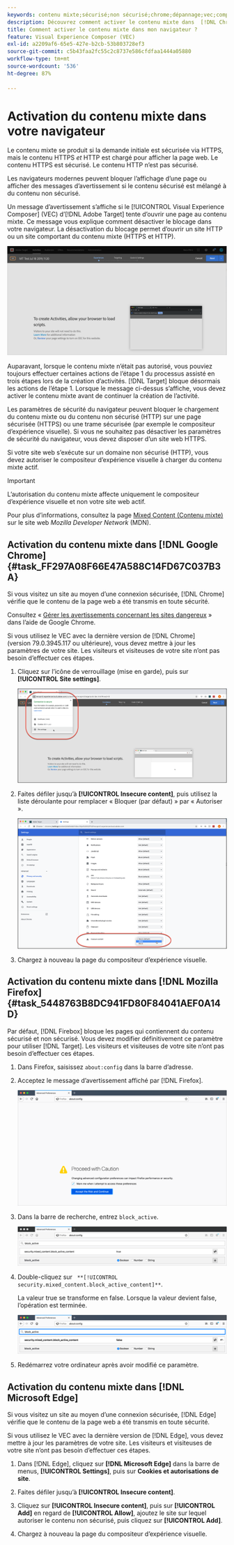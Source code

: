 ```yaml
---
keywords: contenu mixte;sécurisé;non sécurisé;chrome;dépannage;vec;compositeur d’expérience visuelle;non sécurisé;http;https;firefox;internet explorer
description: Découvrez comment activer le contenu mixte dans  [!DNL Chrome],  [!DNL Firefox] et  [!DNL Edge].
title: Comment activer le contenu mixte dans mon navigateur ?
feature: Visual Experience Composer (VEC)
exl-id: a2209af6-65e5-427e-b2cb-53b803728ef3
source-git-commit: c5b43faa2fc55c2c8737e586cfdfaa1444a05880
workflow-type: tm+mt
source-wordcount: '536'
ht-degree: 87%

---
```


# Activation du contenu mixte dans votre navigateur

Le contenu mixte se produit si la demande initiale est sécurisée via HTTPS, mais le contenu HTTPS *et* HTTP est chargé pour afficher la page web. Le contenu HTTPS est sécurisé. Le contenu HTTP n’est pas sécurisé.

Les navigateurs modernes peuvent bloquer l’affichage d’une page ou afficher des messages d’avertissement si le contenu sécurisé est mélangé à du contenu non sécurisé.

Un message d’avertissement s’affiche si le [!UICONTROL Visual Experience Composer] (VEC) d’[!DNL Adobe Target] tente d’ouvrir une page au contenu mixte. Ce message vous explique comment désactiver le blocage dans votre navigateur. La désactivation du blocage permet d’ouvrir un site HTTP ou un site comportant du contenu mixte (HTTPS et HTTP).

![Avertissement de contenu mixte](/help/main/c-experiences/c-visual-experience-composer/r-troubleshoot-composer/assets/mixed_content_warning.png)

Auparavant, lorsque le contenu mixte n’était pas autorisé, vous pouviez toujours effectuer certaines actions de l’étape 1 du processus assisté en trois étapes lors de la création d’activités. [!DNL Target] bloque désormais les actions de l’étape 1. Lorsque le message ci-dessus s’affiche, vous devez activer le contenu mixte avant de continuer la création de l’activité.

Les paramètres de sécurité du navigateur peuvent bloquer le chargement du contenu mixte ou du contenu non sécurisé (HTTP) sur une page sécurisée (HTTPS) ou une trame sécurisée (par exemple le compositeur d’expérience visuelle). Si vous ne souhaitez pas désactiver les paramètres de sécurité du navigateur, vous devez disposer d’un site web HTTPS.

Si votre site web s’exécute sur un domaine non sécurisé (HTTP), vous devez autoriser le compositeur d’expérience visuelle à charger du contenu mixte actif.

>[!IMPORTANT]
>
>L’autorisation du contenu mixte affecte uniquement le compositeur d’expérience visuelle et non votre site web actif.

Pour plus d’informations, consultez la page [Mixed Content (Contenu mixte)](https://developer.mozilla.org/fr/docs/Web/Security/Mixed_content) sur le site web *Mozilla Developer Network* (MDN).

## Activation du contenu mixte dans [!DNL Google Chrome] {#task_FF297A08F66E47A588C14FD67C037B3A}

Si vous visitez un site au moyen d’une connexion sécurisée, [!DNL Chrome] vérifie que le contenu de la page web a été transmis en toute sécurité.

Consultez « [Gérer les avertissements concernant les sites dangereux](https://support.google.com/chrome/answer/99020?hl=fr) » dans l’aide de Google Chrome.

Si vous utilisez le VEC avec la dernière version de [!DNL Chrome] (version 79.0.3945.117 ou ultérieure), vous devez mettre à jour les paramètres de votre site. Les visiteurs et visiteuses de votre site n’ont pas besoin d’effectuer ces étapes.

1. Cliquez sur l’icône de verrouillage (mise en garde), puis sur **[!UICONTROL Site settings]**.

   ![Paramètres du site](/help/main/c-experiences/c-visual-experience-composer/r-troubleshoot-composer/assets/site-settings.png)

1. Faites défiler jusqu’à **[!UICONTROL Insecure content]**, puis utilisez la liste déroulante pour remplacer « Bloquer (par défaut) » par « Autoriser ».

   ![Contenu non sécurisé](/help/main/c-experiences/c-visual-experience-composer/r-troubleshoot-composer/assets/insecure-content.png)

1. Chargez à nouveau la page du compositeur d’expérience visuelle.

## Activation du contenu mixte dans [!DNL Mozilla Firefox] {#task_5448763B8DC941FD80F84041AEF0A14D}

Par défaut, [!DNL Firebox] bloque les pages qui contiennent du contenu sécurisé et non sécurisé. Vous devez modifier définitivement ce paramètre pour utiliser [!DNL Target]. Les visiteurs et visiteuses de votre site n’ont pas besoin d’effectuer ces étapes.

1. Dans Firefox, saisissez `about:config` dans la barre d’adresse.
1. Acceptez le message d’avertissement affiché par [!DNL Firefox].

   ![Avertissement de Firefox](/help/main/c-experiences/c-visual-experience-composer/r-troubleshoot-composer/assets/firefox.png)

1. Dans la barre de recherche, entrez `block_active`.

   ![Paramètre block_principal de Firefox](/help/main/c-experiences/c-visual-experience-composer/r-troubleshoot-composer/assets/firefox3.png)

1. Double-cliquez sur ` **[!UICONTROL security.mixed_content.block_active_content]**`.

   La valeur true se transforme en false. Lorsque la valeur devient false, l’opération est terminée. 

   ![Sécurité de Firefox](/help/main/c-experiences/c-visual-experience-composer/r-troubleshoot-composer/assets/firefox2.png)

1. Redémarrez votre ordinateur après avoir modifié ce paramètre.

## Activation du contenu mixte dans [!DNL Microsoft Edge]

Si vous visitez un site au moyen d’une connexion sécurisée, [!DNL Edge] vérifie que le contenu de la page web a été transmis en toute sécurité.

Si vous utilisez le VEC avec la dernière version de [!DNL Edge], vous devez mettre à jour les paramètres de votre site. Les visiteurs et visiteuses de votre site n’ont pas besoin d’effectuer ces étapes.

1. Dans [!DNL Edge], cliquez sur **[!DNL Microsoft Edge]** dans la barre de menus, **[!UICONTROL Settings]**, puis sur **Cookies et autorisations de site**.

1. Faites défiler jusqu’à **[!UICONTROL Insecure content]**.

1. Cliquez sur **[!UICONTROL Insecure content]**, puis sur **[!UICONTROL Add]** en regard de **[!UICONTROL Allow]**, ajoutez le site sur lequel autoriser le contenu non sécurisé, puis cliquez sur **[!UICONTROL Add]**.

1. Chargez à nouveau la page du compositeur d’expérience visuelle.
